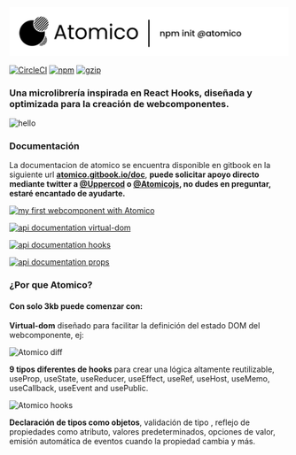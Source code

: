 ![Atomico](./brand/logo-header.svg)

[![CircleCI](https://circleci.com/gh/atomicojs/atomico.svg?style=svg)](https://circleci.com/gh/atomicojs/atomico)
[![npm](https://badgen.net/npm/v/atomico)](http://npmjs.com/atomico)
[![gzip](https://badgen.net/bundlephobia/minzip/atomico)](https://bundlephobia.com/result?p=atomico)

### Una microlibrería inspirada en React Hooks, diseñada y optimizada para la creación de webcomponentes.

![hello](https://res.cloudinary.com/dz0i8dmpt/image/upload/v1580099299/github/atomico/hello.png)

### Documentación

La documentacion de atomico se encuentra disponible en gitbook en la siguiente url **[atomico.gitbook.io/doc](https://atomico.gitbook.io/doc/v/es/)**, **puede solicitar apoyo directo mediante twitter a [@Uppercod](https://twitter.com/uppercod) o [@Atomicojs](https://twitter.com/atomicojs), no dudes en preguntar, estaré encantado de ayudarte.**

[![my first webcomponent with Atomico](https://res.cloudinary.com/dz0i8dmpt/image/upload/v1580061091/github/atomico/1-es.png)](https://atomico.gitbook.io/doc/v/es/comenzando/inicio-rapido)

[![api documentation virtual-dom](https://res.cloudinary.com/dz0i8dmpt/image/upload/v1580061091/github/atomico/2-es.png)](https://atomico.gitbook.io/doc/v/es/guias/virtual-dom)

[![api documentation hooks](https://res.cloudinary.com/dz0i8dmpt/image/upload/v1580061091/github/atomico/3-es.png)](https://atomico.gitbook.io/doc/v/es/guias/hooks)

[![api documentation props](https://res.cloudinary.com/dz0i8dmpt/image/upload/v1580061091/github/atomico/4-es.png)](https://atomico.gitbook.io/doc/v/es/guias/guia-de-props)

### ¿Por que Atomico?

#### Con solo 3kb puede comenzar con:

**Virtual-dom** diseñado para facilitar la definición del estado DOM del webcomponente, ej:

![Atomico diff](https://res.cloudinary.com/dz0i8dmpt/image/upload/v1580060796/github/atomico/diff-code.png)

**9 tipos diferentes de hooks** para crear una lógica altamente reutilizable, useProp, useState, useReducer, useEffect, useRef, useHost, useMemo, useCallback,
useEvent and usePublic.

![Atomico hooks](https://res.cloudinary.com/dz0i8dmpt/image/upload/v1580099064/github/atomico/hook-use-state.png)

**Declaración de tipos como objetos**, validación de tipo , reflejo de propiedades como atributo, valores predeterminados, opciones de valor, emisión automática de eventos cuando la propiedad cambia y más.
